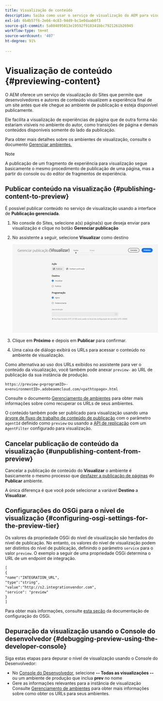 ```yaml
---
title: Visualização de conteúdo
description: Saiba como usar o serviço de visualização do AEM para visualizar o conteúdo antes de ele ser publicado.
exl-id: 6b4b57f6-2e66-4c83-94d9-bc1e0daab0f3
source-git-commit: 5a804895013e19592f918341bbc7921261b26945
workflow-type: tm+mt
source-wordcount: '407'
ht-degree: 91%

---
```



# Visualização de conteúdo {#previewing-content}

O AEM oferece um serviço de visualização do Sites que permite que desenvolvedores e autores de conteúdo visualizem a experiência final de um site antes que ele chegue ao ambiente de publicação e esteja disponível publicamente.

Ele facilita a visualização de experiências de página que de outra forma não estariam visíveis no ambiente do autor, como transições de página e demais conteúdos disponíveis somente do lado da publicação.

Para obter mais detalhes sobre os ambientes de visualização, consulte o documento [Gerenciar ambientes.](/help/implementing/cloud-manager/manage-environments.md#access-preview-service)

>[!NOTE]
>
>A publicação de um fragmento de experiência para visualização segue basicamente o mesmo procedimento de publicação de uma página, mas a partir do console ou do editor de fragmentos de experiência.

## Publicar conteúdo na visualização {#publishing-content-to-preview}

É possível publicar conteúdo no serviço de visualização usando a interface de **Publicação gerenciada**.

1. No console do Sites, selecione a(s) página(s) que deseja enviar para visualização e clique no botão **Gerenciar publicação** 
1. No assistente a seguir, selecione **Visualizar** como destino

   ![publicação gerenciada](/help/sites-cloud/authoring/assets/previewmanagedpublication.png)

1. Clique em **Próximo** e depois em **Publicar** para confirmar.

1. Uma caixa de diálogo exibirá os URLs para acessar o conteúdo no ambiente de visualização.


Como alternativa ao uso dos URLs exibidos no assistente para ver o conteúdo da visualização, você também pode anexar `preview-` ao URL de publicação da sua instância de produção.

```
https://preview-p<programID>-e>environmentID>.adobeaemcloud.com/<pathtopage>.html
```

Consulte o documento [Gerenciamento de ambientes](/help/implementing/cloud-manager/manage-environments.md) para obter mais informações sobre como recuperar os URLs de seus ambientes.

O conteúdo também pode ser publicado para visualização usando uma [árvore de fluxo de trabalho de conteúdo de publicação](/help/operations/replication.md#publish-content-tree-workflow) com o parâmetro `agentId` definido como `preview` ou usando a [API de replicação](/help/operations/replication.md#replication-api) com um `AgentFilter` configurado para visualização.

## Cancelar publicação de conteúdo da visualização {#unpublishing-content-from-preview}

Cancelar a publicação de conteúdo do **Visualizar** o ambiente é basicamente o mesmo processo que [desfazer a publicação de páginas](/help/sites-cloud/authoring/fundamentals/publishing-pages.md#unpublishing-pages) do **Publicar** ambiente.

A única diferença é que você pode selecionar a variável **Destino** a **Visualizar**.

## Configurações do OSGi para o nível de visualização {#configuring-osgi-settings-for-the-preview-tier}

Os valores da propriedade OSGi do nível de visualização são herdados do nível de publicação. No entanto, os valores do nível de visualização podem ser distintos do nível de publicação, definindo o parâmetro `service` para o valor `preview`. O exemplo a seguir de uma propriedade OSGi determina o URL de um endpoint de integração.

```
[
{
"name":"INTEGRATION_URL",
"type":"string",
"value":"http://s2.integrationvendor.com",
"service": "preview"
}
]
```

Para obter mais informações, consulte [esta seção](/help/implementing/deploying/configuring-osgi.md#author-vs-publish-configuration) da documentação de configuração do OSGi.

## Depuração da visualização usando o Console do desenvolvedor {#debugging-preview-using-the-developer-console}

Siga estas etapas para depurar o nível de visualização usando o Console do Desenvolvedor:

* No [Console do Desenvolvedor](/help/implementing/developing/introduction/development-guidelines.md#aem-as-a-cloud-service-development-tools), selecione **-- Todas as visualizações --** ou um ambiente de produção que inclua **prev** no nome
* Gere as informações relevantes para a instância de visualização 
Consulte [Gerenciamento de ambientes](/help/implementing/cloud-manager/manage-environments.md) para obter mais informações sobre como obter os URLs para seus ambientes.
